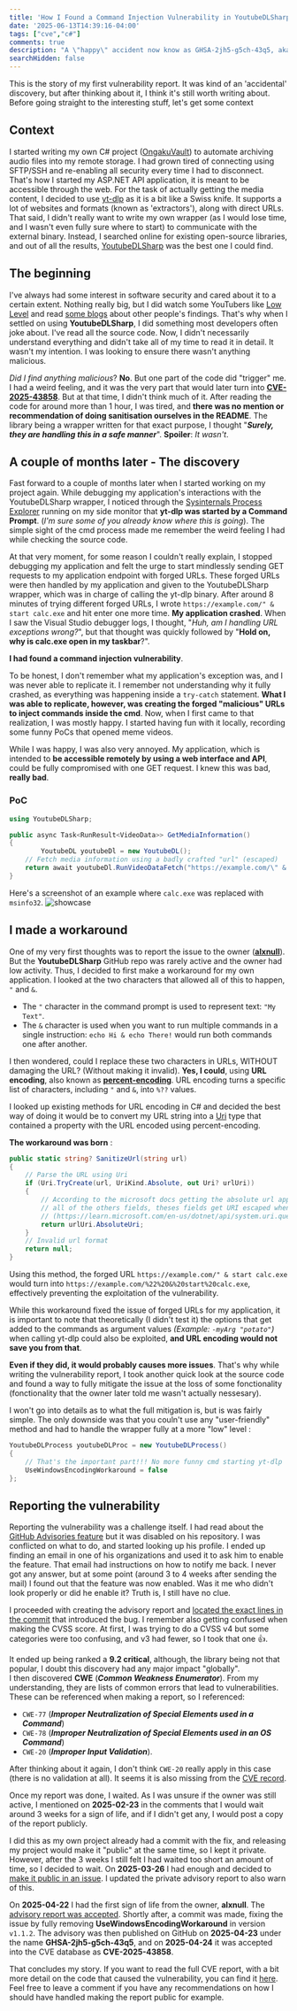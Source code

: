 ```yaml
---
title: 'How I Found a Command Injection Vulnerability in YoutubeDLSharp'
date: '2025-06-13T14:39:16-04:00'
tags: ["cve","c#"]
comments: true
description: "A \"happy\" accident now know as GHSA-2jh5-g5ch-43q5, aka CVE-2025-43858."
searchHidden: false
---
```

This is the story of my first vulnerability report. It was kind of an 'accidental' discovery, but after thinking about it, I think it's still worth writing about.
Before going straight to the interesting stuff, let's get some context
## Context
I started writing my own C# project ([OngakuVault](https://github.com/kitsumed/OngakuVault)) to automate archiving audio files into my remote storage. I had grown tired of connecting using SFTP/SSH and re-enabling all security every time I had to disconnect. That's how I started my ASP.NET API application, it is meant to be accessible through the web. For the task of actually getting the media content, I decided to use [yt-dlp](https://github.com/yt-dlp/yt-dlp) as it is a bit like a Swiss knife. It supports a lot of websites and formats (known as 'extractors'), along with direct URLs. That said, I didn't really want to write my own wrapper (as I would lose time, and I wasn't even fully sure where to start) to communicate with the external binary. Instead, I searched online for existing open-source libraries, and out of all the results, [YoutubeDLSharp](https://github.com/Bluegrams/YoutubeDLSharp) was the best one I could find.

## The beginning
I've always had some interest in software security and cared about it to a certain extent. Nothing really big, but I did watch some YouTubers like [Low Level](https://www.youtube.com/@LowLevelTV) and read [some blogs](https://mksben.l0.cm/2020/10/discord-desktop-rce.html) about other people's findings. That's why when I settled on using **YoutubeDLSharp**, I did something most developers often joke about. I've read all the source code. Now, I didn't necessarily understand everything and didn't take all of my time to read it in detail. It wasn't my intention. I was looking to ensure there wasn't anything malicious.

*Did I find anything malicious*? **No**. But one part of the code did "trigger" me. I had a weird feeling, and it was the very part that would later turn into **[CVE-2025-43858](https://www.cve.org/CVERecord?id=CVE-2025-43858)**. But at that time, I didn't think much of it. After reading the code for around more than 1 hour, I was tired, and **there was no mention or recommendation of doing sanitisation ourselves in the README**. The library being a wrapper written for that exact purpose, I thought "***Surely, they are handling this in a safe manner***".
**Spoiler**: *It wasn't*.

## A couple of months later - The discovery
Fast forward to a couple of months later when I started working on my project again. While debugging my application's interactions with the YoutubeDLSharp wrapper, I noticed through the [Sysinternals Process Explorer](https://learn.microsoft.com/en-us/sysinternals/downloads/process-explorer) running on my side monitor that **yt-dlp was started by a Command Prompt**. (*I'm sure some of you already know where this is going*). The simple sight of the cmd process made me remember the weird feeling I had while checking the source code.

At that very moment, for some reason I couldn't really explain, I stopped debugging my application and felt the urge to start mindlessly sending GET requests to my application endpoint with forged URLs. These forged URLs were then handled by my application and given to the YoutubeDLSharp wrapper, which was in charge of calling the yt-dlp binary. After around 8 minutes of trying different forged URLs, I wrote `https://example.com/" & start calc.exe` and hit enter one more time. **My application crashed**. When I saw the Visual Studio debugger logs, I thought, "*Huh, am I handling URL exceptions wrong?*", but that thought was quickly followed by "**Hold on, why is calc.exe open in my taskbar**?".

**I had found a command injection vulnerability**.

To be honest, I don't remember what my application's exception was, and I was never able to replicate it. I remember not understanding why it fully crashed, as everything was happening inside a `try-catch` statement. **What I was able to replicate, however, was creating the forged "malicious" URLs to inject commands inside the cmd**. Now, when I first came to that realization, I was mostly happy. I started having fun with it locally, recording some funny PoCs that opened meme videos.

While I was happy, I was also very annoyed. My application, which is intended to **be accessible remotely by using a web interface and API**, could be fully compromised with one GET request. I knew this was bad, **really bad**.

### PoC
```c#
using YoutubeDLSharp;

public async Task<RunResult<VideoData>> GetMediaInformation()
{
        YoutubeDL youtubeDl = new YoutubeDL();
	// Fetch media information using a badly crafted "url" (escaped)
	return await youtubeDl.RunVideoDataFetch("https://example.com/\" & start calc.exe");
}
```
Here's a screenshot of an example where `calc.exe` was replaced with `msinfo32`.
![showcase](https://github.com/user-attachments/assets/d6f5513c-a69b-4cdd-9820-3f4d71b5c457)

## I made a workaround
One of my very first thoughts was to report the issue to the owner (**[alxnull](https://github.com/alxnull)**). But the **YoutubeDLSharp** GitHub repo was rarely active and the owner had low activity. Thus, I decided to first make a workaround for my own application. I looked at the two characters that allowed all of this to happen, `"` and `&`.

- The `"` character in the command prompt is used to represent text: `"My Text"`.  
- The `&` character is used when you want to run multiple commands in a single instruction: `echo Hi & echo There!` would run both commands one after another.

I then wondered, could I replace these two characters in URLs, WITHOUT damaging the URL? (Without making it invalid). **Yes, I could**, using **URL encoding**, also known as **[percent-encoding](https://en.wikipedia.org/wiki/Percent-encoding)**. URL encoding turns a specific list of characters, including `"` and `&`, into `%??` values.

I looked up existing methods for URL encoding in C# and decided the best way of doing it would be to convert my URL string into a [Uri](https://learn.microsoft.com/en-us/dotnet/api/system.uri?view=net-8.0) type that contained a property with the URL encoded using percent-encoding.

**The workaround was born** :
```c#
public static string? SanitizeUrl(string url)
{
	// Parse the URL using Uri
	if (Uri.TryCreate(url, UriKind.Absolute, out Uri? urlUri))
	{
		// According to the microsoft docs getting the absolute url append
		// all of the others fields, theses fields get URI escaped when you GET them
		// (https://learn.microsoft.com/en-us/dotnet/api/system.uri.query?view=net-8.0#remarks) 
		return urlUri.AbsoluteUri;
	}
	// Invalid url format
	return null;
}
```
Using this method, the forged URL `https://example.com/" & start calc.exe` would turn into `https://example.com/%22%20&%20start%20calc.exe`, effectively preventing the exploitation of the vulnerability.

While this workaround fixed the issue of forged URLs for my application, it is important to note that theoretically (I didn't test it) the options that get added to the commands as argument values *(Example: `-myArg "potato"`)* when calling yt-dlp could also be exploited, **and URL encoding would not save you from that**.

**Even if they did, it would probably causes more issues**. That's why while writing the vulnerability report, I took another quick look at the source code and found a way to fully mitigate the issue at the loss of some fonctionality (fonctionality that the owner later told me wasn't actually nessesary).

I won't go into details as to what the full mitigation is, but is was fairly simple. The only downside was that you couln't use any "user-friendly" method and had to handle the wrapper fully at a more "low" level :
```c#
YoutubeDLProcess youtubeDLProc = new YoutubeDLProcess()
{
    // That's the important part!!! No more funny cmd starting yt-dlp
    UseWindowsEncodingWorkaround = false 
};
```

## Reporting the vulnerability
Reporting the vulnerability was a challenge itself. I had read about the [GitHub Advisories feature](https://docs.github.com/en/code-security/security-advisories/guidance-on-reporting-and-writing-information-about-vulnerabilities/privately-reporting-a-security-vulnerability) but it was disabled on his repository. I was conflicted on what to do, and started looking up his profile. I ended up finding an email in one of his organizations and used it to ask him to enable the feature. That email had instructions on how to notify me back. I never got any answer, but at some point (around 3 to 4 weeks after sending the mail) I found out that the feature was now enabled. Was it me who didn't look properly or did he enable it? Truth is, I still have no clue.

I proceeded with creating the advisory report and [located the exact lines in the commit](https://github.com/Bluegrams/YoutubeDLSharp/commit/fdf3256da18d0e2da4a2f33ad4a1b72ff8273a50#diff-8ec44b4ade6ce6ed38ebf7e765dc86c426984a18304cd1cd320bf92500133c88R107) that introduced the bug. I remember also getting confused when making the CVSS score. At first, I was trying to do a CVSS v4 but some categories were too confusing, and v3 had fewer, so I took that one 👍.

It ended up being ranked a **9.2 critical**, although, the library being not that popular, I doubt this discovery had any major impact "globally".  
I then discovered **CWE** (***Common Weakness Enumerator***). From my understanding, they are lists of common errors that lead to vulnerabilities. These can be referenced when making a report, so I referenced:
- `CWE-77` (***Improper Neutralization of Special Elements used in a Command***)
- `CWE-78` (***Improper Neutralization of Special Elements used in an OS Command***)
- `CWE-20` (***Improper Input Validation***).

After thinking about it again, I don't think `CWE-20` really apply in this case (there is no validation at all). It seems it is also missing from the [CVE record](https://www.cve.org/CVERecord?id=CVE-2025-43858).

Once my report was done, I waited. As I was unsure if the owner was still active, I mentioned on **2025-02-23** in the comments that I would wait around 3 weeks for a sign of life, and if I didn't get any, I would post a copy of the report publicly.

I did this as my own project already had a commit with the fix, and releasing my project would make it "public" at the same time, so I kept it private. However, after the 3 weeks I still felt I had waited too short an amount of time, so I decided to wait. On **2025-03-26** I had enough and decided to [make it public in an issue](https://github.com/Bluegrams/YoutubeDLSharp/issues/68). I updated the private advisory report to also warn of this.

On **2025-04-22** I had the first sign of life from the owner, **alxnull**. The [advisory report was accepted](https://github.com/Bluegrams/YoutubeDLSharp/issues/68#issuecomment-2822152155). Shortly after, a commit was made, fixing the issue by fully removing **UseWindowsEncodingWorkaround** in version ``v1.1.2``. The advisory was then published on GitHub on **2025-04-23** under the name **GHSA-2jh5-g5ch-43q5**, and on **2025-04-24** it was accepted into the CVE database as **CVE-2025-43858**.

That concludes my story. If you want to read the full CVE report, with a bit more detail on the code that caused the vulnerability, you can find it [here](https://github.com/advisories/GHSA-2jh5-g5ch-43q5). Feel free to leave a comment if you have any recommendations on how I should have handled making the report public for example.